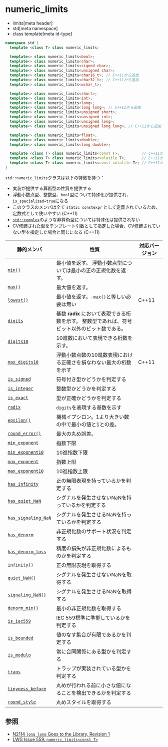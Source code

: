 # numeric_limits
* limits[meta header]
* std[meta namespace]
* class template[meta id-type]

```cpp
namespace std {
  template <class T> class numeric_limits;

  template<> class numeric_limits<bool>;
  template<> class numeric_limits<char>;
  template<> class numeric_limits<signed char>;
  template<> class numeric_limits<unsigned char>;
  template<> class numeric_limits<char16_t>; // C++11から追加
  template<> class numeric_limits<char32_t>; // C++11から追加
  template<> class numeric_limits<wchar_t>;

  template<> class numeric_limits<short>;
  template<> class numeric_limits<int>;
  template<> class numeric_limits<long>;
  template<> class numeric_limits<long long>; // C++11から追加
  template<> class numeric_limits<unsigned short>;
  template<> class numeric_limits<unsigned int>;
  template<> class numeric_limits<unsigned long>;
  template<> class numeric_limits<unsigned long long>; // C++11から追加

  template<> class numeric_limits<float>;
  template<> class numeric_limits<double>;
  template<> class numeric_limits<long double>;

  template <class T> class numeric_limits<const T>;          // C++11から追加
  template <class T> class numeric_limits<volatile T>;       // C++11から追加
  template <class T> class numeric_limits<const volatile T>; // C++11から追加
}
```

`std::numeric_limits`クラスは以下の特徴を持つ：

* 実装が提供する算術型の性質を提供する
* 浮動小数点型、整数型、`bool`型について特殊化が提供され、`is_specialized=true`になる
* このクラスのメンバは全て `static constexpr` として定義されているため、定数式として使いやすい (C++11)
* [`std::complex`](/reference/complex.md)のような非算術型については特殊化は提供されない
* CV修飾された型をテンプレート引数として指定した場合、CV修飾されていない型を指定した場合と同じになる (C++11)

| 静的メンバ                                                   | 性質 | 対応バージョン |
|--------------------------------------------------------------|--------------------------------------------------------|-------|
| [`min()`](numeric_limits/min.md)                           | 最小値を返す。 浮動小数点型については最小の正の正規化数を返す。 | |
| [`max()`](numeric_limits/max.md)                           | 最大値を返す。 | |
| [`lowest()`](numeric_limits/lowest.md)                     | 最小値を返す。`-max()`と等しい必要は無い | C++11 |
| [`digits`](numeric_limits/digits.md)                       | 基数 **radix** において表現できる桁数を示す。 整数型であれば、符号ビット以外のビット数である。 | |
| [`digits10`](numeric_limits/digits10.md)                   | 10進数において表現できる桁数を示す。 | |
| [`max_digits10`](numeric_limits/max_digits10.md)           | 浮動小数点数の10進数表現における正確さを損なわない最大の桁数を示す | C++11 |
| [`is_signed`](numeric_limits/is_signed.md)                 | 符号付き型かどうかを判定する | |
| [`is_integer`](numeric_limits/is_integer.md)               | 整数型かどうかを判定する | |
| [`is_exact`](numeric_limits/is_exact.md)                   | 型が正確かどうかを判定する | |
| [`radix`](numeric_limits/radix.md)                         | `digits`を表現する基数を示す | |
| [`epsilon()`](numeric_limits/epsilon.md)                   | 機械イプシロン。1より大きい数の中で最小の値と1との差。 | |
| [`round_error()`](numeric_limits/round_error.md)           | 最大の丸め誤差。 | |
| [`min_exponent`](numeric_limits/min_exponent.md)           | 指数下限 | |
| [`min_exponent10`](numeric_limits/min_exponent10.md)       | 10進指数下限 | |
| [`max_exponent`](numeric_limits/max_exponent.md)           | 指数上限 | |
| [`max_exponent10`](numeric_limits/max_exponent10.md)       | 10進指数上限 | |
| [`has_infinity`](numeric_limits/has_infinity.md)           | 正の無限表現を持っているかを判定する | |
| [`has_quiet_NaN`](numeric_limits/has_quiet_nan.md)         | シグナルを発生させないNaNを持っているかを判定する | |
| [`has_signaling_NaN`](numeric_limits/has_signaling_nan.md) | シグナルを発生させるNaNを持っているかを判定する | |
| [`has_denorm`](numeric_limits/has_denorm.md)               | 非正規化数のサポート状況を判定する | |
| [`has_denorm_loss`](numeric_limits/has_denorm_loss.md)     | 精度の損失が非正規化数によるものかを判定する | |
| [`infinity()`](numeric_limits/infinity.md)                 | 正の無限表現を取得する | |
| [`quiet_NaN()`](numeric_limits/quiet_nan.md)               | シグナルを発生させないNaNを取得する | |
| [`signaling_NaN()`](numeric_limits/signaling_nan.md)       | シグナルを発生させるNaNを取得する | |
| [`denorm_min()`](numeric_limits/denorm_min.md)             | 最小の非正規化数を取得する | |
| [`is_iec559`](numeric_limits/is_iec559.md)                 | IEC 559標準に準拠しているかを判定する | |
| [`is_bounded`](numeric_limits/is_bounded.md)               | 値のなす集合が有限であるかを判定する | |
| [`is_modulo`](numeric_limits/is_modulo.md)                 | 常に合同関係にある型かを判定する | |
| [`traps`](numeric_limits/traps.md)                         | トラップが実装されている型かを判定する | |
| [`tinyness_before`](numeric_limits/tinyness_before.md)     | 丸めが行われる前に小さな値になることを検出できるかを判定する | |
| [`round_style`](numeric_limits/round_style.md)             | 丸めスタイルを取得する | |


## 参照
- [N2114 `long long` Goes to the Library, Revision 1](http://www.open-std.org/jtc1/sc22/wg21/docs/papers/2006/n2114.html)
- [LWG Issue 559. `numeric_limits<const T>`](http://www.open-std.org/jtc1/sc22/wg21/docs/lwg-defects.html#559)

